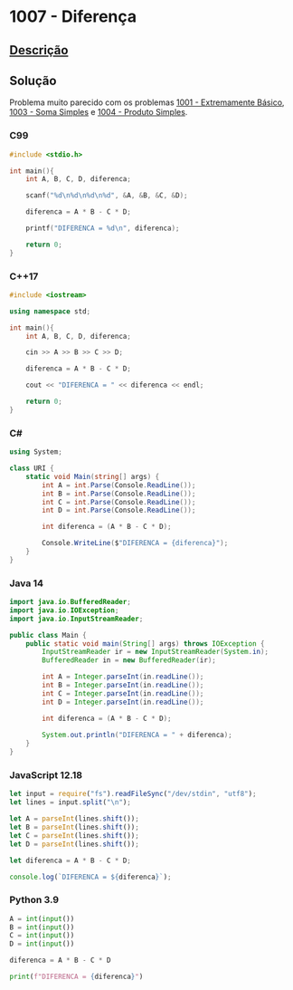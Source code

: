 # 1007 - Diferença

## [Descrição](https://www.beecrowd.com.br/judge/pt/problems/view/1007)

## Solução

Problema muito parecido com os problemas [1001 - Extremamente Básico](../1001/README.md), [1003 - Soma Simples](../1003/README.md) e [1004 - Produto Simples](../1004/README.md).

### C99

```c
#include <stdio.h>

int main(){
    int A, B, C, D, diferenca;

    scanf("%d\n%d\n%d\n%d", &A, &B, &C, &D);

    diferenca = A * B - C * D;

    printf("DIFERENCA = %d\n", diferenca);

    return 0;
}
```

### C++17

```cpp
#include <iostream>

using namespace std;

int main(){
    int A, B, C, D, diferenca;

    cin >> A >> B >> C >> D;

    diferenca = A * B - C * D;

    cout << "DIFERENCA = " << diferenca << endl;

    return 0;
}
```

### C#
```cs
using System;

class URI {
    static void Main(string[] args) {
        int A = int.Parse(Console.ReadLine());
        int B = int.Parse(Console.ReadLine());
        int C = int.Parse(Console.ReadLine());
        int D = int.Parse(Console.ReadLine());

        int diferenca = (A * B - C * D);

        Console.WriteLine($"DIFERENCA = {diferenca}");
    }
}
```

### Java 14
```java
import java.io.BufferedReader;
import java.io.IOException;
import java.io.InputStreamReader;

public class Main {
    public static void main(String[] args) throws IOException {
        InputStreamReader ir = new InputStreamReader(System.in);
        BufferedReader in = new BufferedReader(ir);

        int A = Integer.parseInt(in.readLine());
        int B = Integer.parseInt(in.readLine());
        int C = Integer.parseInt(in.readLine());
        int D = Integer.parseInt(in.readLine());

        int diferenca = (A * B - C * D);
        
        System.out.println("DIFERENCA = " + diferenca);
    }
}
```

### JavaScript 12.18

```javascript
let input = require("fs").readFileSync("/dev/stdin", "utf8");
let lines = input.split("\n");

let A = parseInt(lines.shift());
let B = parseInt(lines.shift());
let C = parseInt(lines.shift());
let D = parseInt(lines.shift());

let diferenca = A * B - C * D;

console.log(`DIFERENCA = ${diferenca}`);
```

### Python 3.9

```python
A = int(input())
B = int(input())
C = int(input())
D = int(input())

diferenca = A * B - C * D

print(f"DIFERENCA = {diferenca}")
```